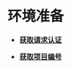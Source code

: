 # 环境准备<a name="ZH-CN_TOPIC_0052507337"></a>

-   **[获取请求认证](获取请求认证.md)**  

-   **[获取项目编号](获取项目编号.md)**  


